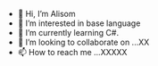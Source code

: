 - 👋 Hi, I’m Alisom
- 👀 I’m interested in base language
- 🌱 I’m currently learning C#.
- 💞️ I’m looking to collaborate on ...XX
- 📫 How to reach me ...XXXXX

<!---
tifa09/tifa09 is a ✨ special ✨ repository because its `README.md` (this file) appears on your GitHub profile.
You can click the Preview link to take a look at your changes.
--->
